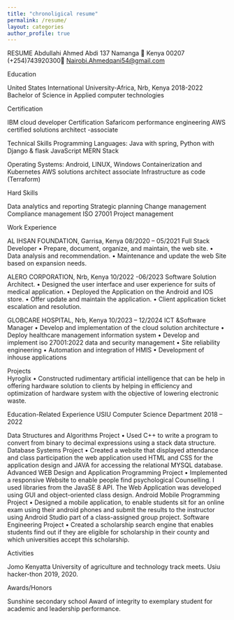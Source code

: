 ```yaml
---
title: "chronoligical resume"
permalink: /resume/
layout: categories
author_profile: true
---
```

RESUME
Abdullahi Ahmed Abdi
137 Namanga  Kenya 00207
(+254)743920300 Nairobi.Ahmedqani54@gmail.com

Education

United States International University-Africa, Nrb, Kenya		              2018-2022
Bachelor of Science in Applied computer technologies

Certification

IBM cloud developer Certification
Safaricom performance engineering 
AWS certified solutions architect -associate

Technical Skills
Programming Languages: Java with spring, 
                                          Python with Django & flask
                                          JavaScript MERN Stack

Operating Systems: Android, LINUX, Windows
Containerization and Kubernetes 
AWS solutions architect associate
Infrastructure as code (Terraform)

Hard Skills

Data analytics and reporting
Strategic planning
Change management
Compliance management ISO 27001 
Project management

Work Experience

AL IHSAN FOUNDATION, Garrisa, Kenya		                   08/2020 – 05/2021
Full Stack Developer
•	Prepare, document, organize, and maintain, the web site.
•	Data analysis and recommendation.
•	Maintenance and update the web Site based on expansion needs.




ALERO CORPORATION, Nrb, Kenya                                	           10/2022 -06/2023
Software Solution Architect.
•	Designed the user interface and user experience for suits of medical application.
•	Deployed the Application on the Android and IOS store.
•	Offer update and maintain the application.
•	Client application ticket escalation and resolution.

GLOBCARE HOSPITAL, Nrb, Kenya                                		10/2023 – 12/2024
ICT &Software Manager
•	Develop and implementation of the cloud solution architecture
•	Deploy healthcare management information system
•	Develop and implement iso 27001:2022 data and security management
•	Site reliability engineering 
•	Automation and integration of HMIS
•	Development of inhouse applications 
  
Projects        
Hyroglix
•	Constructed rudimentary artificial intelligence that can be help in offering hardware solution to clients by helping in efficiency and optimization of hardware system with the objective of lowering electronic waste.


Education-Related Experience
USIU Computer Science Department                                                                              	  2018 – 2022

Data Structures and Algorithms Project
•	Used C++ to write a program to convert from binary to decimal expressions using a stack data structure.
Database Systems Project
•	Created a website that displayed attendance and class participation the web application used HTML and CSS for the application design and JAVA for accessing the relational MYSQL database.
Advanced WEB Design and Application Programming Project
•	Implemented a responsive Website to enable people find psychological Counselling. I used libraries from the JavaSE 8 API. The Web Application was developed using GUI and object-oriented class design.
Android Mobile Programming Project
•	Designed a mobile application, to enable students sit for an online exam using their android phones and submit the results to the instructor using Android Studio part of a class-assigned group project. 
Software Engineering Project
•	Created a scholarship search engine that enables students find out if they are eligible for scholarship in their county and which universities accept this scholarship.


Activities

Jomo Kenyatta University of agriculture and technology track meets.
Usiu hacker-thon 2019, 2020.

Awards/Honors

Sunshine secondary school Award of integrity to exemplary student for academic and leadership performance.
